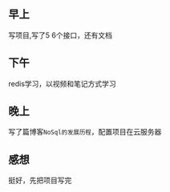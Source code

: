 ## 早上

写项目,写了5 6个接口，还有文档

## 下午

redis学习，以视频和笔记方式学习

## 晚上

写了篇博客`NoSql的发展历程`，配置项目在云服务器

## 感想

挺好，先把项目写完


